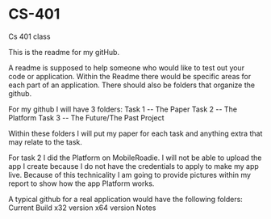 # CS-401
Cs 401 class 

This is the readme for my gitHub.

A readme is supposed to help someone who would like to test out your code or application. Within the Readme there would be specific areas for each part of an application. There should also be folders that organize the github.

For my github I will have 3 folders:
Task 1 -- The Paper
Task 2 -- The Platform
Task 3 -- The Future/The Past
Project

Within these folders I will put my paper for each task and anything extra that may relate to the task.

For task 2 I did the Platform on MobileRoadie. I will not be able to upload the app I create because I do not have the credentials to apply to make my app live. Because of this technicality I am going to provide pictures within my report to show how the app Platform works.

A typical github for a real application would have the following folders:
Current Build
x32 version
x64 version
Notes


